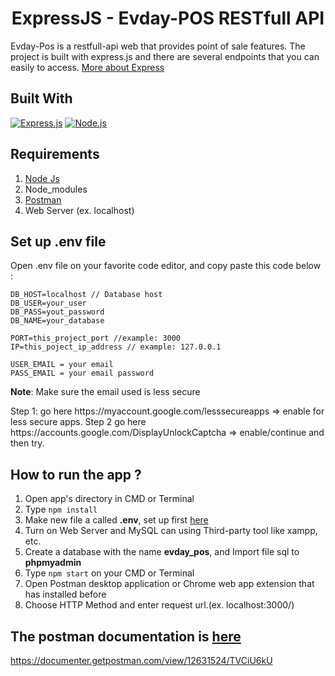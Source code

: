 <h1 align="center">ExpressJS - Evday-POS RESTfull API</h1>


Evday-Pos is a restfull-api web that provides point of sale features. The project is built with express.js and there are several endpoints that you can easily to access.
[More about Express](https://en.wikipedia.org/wiki/Express.js)

## Built With

[![Express.js](https://img.shields.io/badge/Express.js-v4.17.1-orange.svg?style=rounded-square)](https://expressjs.com/en/starter/installing.html)
[![Node.js](https://img.shields.io/badge/Node.js-v13.5.0-green.svg?style=rounded-square)](https://nodejs.org/)

## Requirements

1. <a href="https://nodejs.org/en/download/">Node Js</a>
2. Node_modules
3. <a href="https://www.getpostman.com/">Postman</a>
4. Web Server (ex. localhost)

## Set up .env file

Open .env file on your favorite code editor, and copy paste this code below :

```
DB_HOST=localhost // Database host
DB_USER=your_user
DB_PASS=yout_password
DB_NAME=your_database

PORT=this_project_port //example: 3000
IP=this_poject_ip_address // example: 127.0.0.1

USER_EMAIL = your email
PASS_EMAIL = your email password
```
<b>Note</b>: Make sure the email used is less secure
<p>
  Step 1:
  go here https://myaccount.google.com/lesssecureapps => enable for less secure apps.
  Step 2
  go here https://accounts.google.com/DisplayUnlockCaptcha => enable/continue and then try.
</p>

## How to run the app ?

1. Open app's directory in CMD or Terminal
2. Type `npm install`
3. Make new file a called **.env**, set up first [here](#set-up-env-file)
4. Turn on Web Server and MySQL can using Third-party tool like xampp, etc.
5. Create a database with the name **evday_pos**, and Import file sql to **phpmyadmin**
6. Type ```npm start``` on your CMD or Terminal
6. Open Postman desktop application or Chrome web app extension that has installed before
7. Choose HTTP Method and enter request url.(ex. localhost:3000/)


## The postman documentation is <a href="https://documenter.getpostman.com/view/12631524/TVCiU6kU">here</a>

https://documenter.getpostman.com/view/12631524/TVCiU6kU
